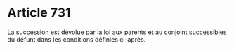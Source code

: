 # Article 731

La succession est dévolue par la loi aux parents et au conjoint successibles du défunt dans les conditions définies ci-après.
